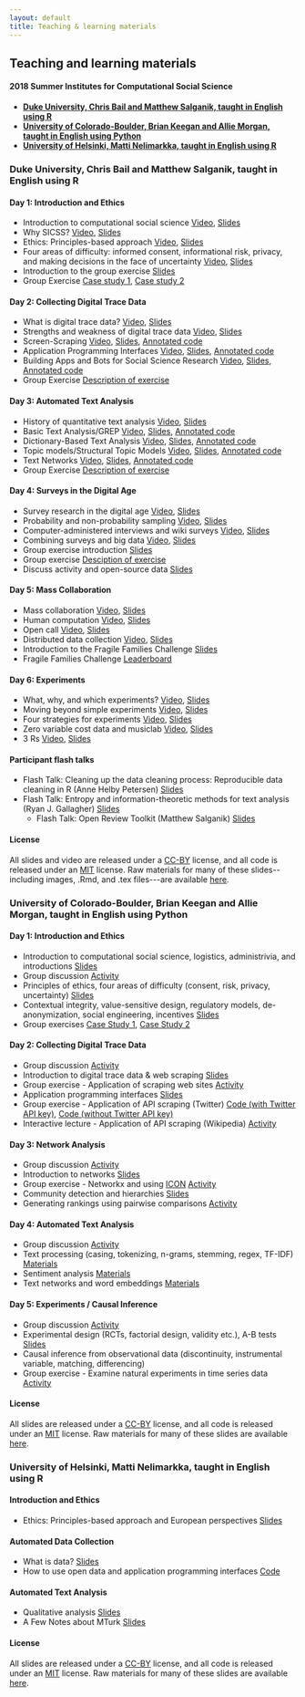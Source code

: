 ```yaml
---
layout: default
title: Teaching & learning materials
---
```


## Teaching and learning materials
#### 2018 Summer Institutes for Computational Social Science

- **[Duke University, Chris Bail and Matthew Salganik, taught in English using R](#duke-university-chris-bail-and-matthew-salganik-taught-in-english-using-r)**
- **[University of Colorado-Boulder, Brian Keegan and Allie Morgan, taught in English using Python](#university-of-colorado-boulder-brian-keegan-and-allie-morgan-taught-in-english-using-python)**
- **[University of Helsinki, Matti Nelimarkka, taught in English using R](#university-of-helsinki-matti-nelimarkka-taught-in-english-using-r)**

### Duke University, Chris Bail and Matthew Salganik, taught in English using R

#### Day 1: Introduction and Ethics

- Introduction to computational social science [Video](https://youtu.be/9flaMjO-r24), [Slides](https://github.com/compsocialscience/summer-institute/blob/master/2018/materials/day1-intro-ethics/02-intro-computational-social-science.pdf)
- Why SICSS? [Video](https://youtu.be/jrFUmG_U-_s), [Slides](https://compsocialscience.github.io/summer-institute/2018/materials/day1-intro-ethics/bail_why_sicss/Why_SICSS.html)
- Ethics: Principles-based approach [Video](https://youtu.be/ss_cqTK8Brw), [Slides](https://github.com/compsocialscience/summer-institute/blob/master/2018/materials/day1-intro-ethics/03-ethics.pdf)
- Four areas of difficulty: informed consent, informational risk, privacy, and making decisions in the face of uncertainty [Video](https://youtu.be/yxVJXzVMCMs), [Slides](https://github.com/compsocialscience/summer-institute/blob/master/2018/materials/day1-intro-ethics/04-areas-of-difficulty.pdf)
- Introduction to the group exercise [Slides](https://github.com/compsocialscience/summer-institute/blob/master/2018/materials/day1-intro-ethics/05-intro-group-exercise.pdf)
- Group Exercise [Case study 1](https://github.com/compsocialscience/summer-institute/blob/master/2018/materials/day1-intro-ethics/ethics_activity.pdf), [Case study 2](https://bdes.datasociety.net/wp-content/uploads/2016/10/Patreon-Case-Study.pdf)

#### Day 2: Collecting Digital Trace Data

- What is digital trace data? [Video](https://youtu.be/Fql2FqZxL74), [Slides](https://compsocialscience.github.io/summer-institute/2018/materials/day2-digital-trace-data/what-is-digital-trace-data/SICSS_What_is_Digital_Trace.html)
- Strengths and weakness of digital trace data [Video](https://youtu.be/JhJYa_Rc_aI), [Slides](https://compsocialscience.github.io/summer-institute/2018/materials/day2-digital-trace-data/strengths-weaknesses/Rpres/SICSS_strengths_weaknesses.html)
- Screen-Scraping [Video](https://youtu.be/NbZUm3eYZ9I), [Slides](https://compsocialscience.github.io/summer-institute/2018/materials/day2-digital-trace-data/screenscraping/Rpres/SICSS_Screenscraping.html), [Annotated code](https://compsocialscience.github.io/summer-institute/2018/materials/day2-digital-trace-data/screenscraping/rmarkdown/SICSS_Screenscraping_in_R.html)
- Application Programming Interfaces [Video](https://youtu.be/PMa4ZEPCKzM), [Slides](https://compsocialscience.github.io/summer-institute/2018/materials/day2-digital-trace-data/apis/Rpres/SICSS_APIs.html), [Annotated code](https://compsocialscience.github.io/summer-institute/2018/materials/day2-digital-trace-data/apis/rmarkdown/SICSS_APIs_markdown.html)
- Building Apps and Bots for Social Science Research [Video](https://youtu.be/3OBhAyoUCB8), [Slides](https://compsocialscience.github.io/summer-institute/2018/materials/day2-digital-trace-data/building-apps-bots/Rpres/SICSS_Building%20Apps_Rpres.html), [Annotated code](https://compsocialscience.github.io/summer-institute/2018/materials/day2-digital-trace-data/building-apps-bots/rmarkdown/Building%20Apps%20and%20Bots%20for%20Social%20Science%20Research.nb.html)
- Group Exercise [Description of exercise](https://compsocialscience.github.io/summer-institute/2018/materials/day2-digital-trace-data/SICSS_Group_Exercise_Day_2.html)

#### Day 3: Automated Text Analysis

- History of quantitative text analysis [Video](https://youtu.be/-FV5NF5E5ws), [Slides](https://compsocialscience.github.io/summer-institute/2018/materials/day3-text-analysis/history-text-analysis/SICSS_History_of_Quantitative_Text_Analysis.html)
- Basic Text Analysis/GREP [Video](https://youtu.be/jRPvFNiUJ1M), [Slides](https://compsocialscience.github.io/summer-institute/2018/materials/day3-text-analysis/basic-text-analysis/Rpres/SICSS_Basic_Text_Analysis_Slides.html), [Annotated code](https://compsocialscience.github.io/summer-institute/2018/materials/day3-text-analysis/basic-text-analysis/rmarkdown/Basic_Text_Analysis_in_R.html)
- Dictionary-Based Text Analysis [Video](https://youtu.be/id67LllboE8), [Slides](https://compsocialscience.github.io/summer-institute/2018/materials/day3-text-analysis/dictionary-methods/Rpres/SICSS_Dictionary_Based_Analysis_Slides.html), [Annotated code](https://compsocialscience.github.io/summer-institute/2018/materials/day3-text-analysis/dictionary-methods/rmarkdown/SICSS_Dictionary-Based_Text_Analysis.html)
- Topic models/Structural Topic Models [Video](https://youtu.be/k-zkxdxyjTk), [Slides](https://compsocialscience.github.io/summer-institute/2018/materials/day3-text-analysis/topic-modeling/Rpres/SICSS_Topic_Modeling.html), [Annotated code](https://compsocialscience.github.io/summer-institute/2018/materials/day3-text-analysis/topic-modeling/rmarkdown/SICSS_Topic_Modeling.html)
- Text Networks [Video](https://youtu.be/lUVTUOs8RTo), [Slides](https://compsocialscience.github.io/summer-institute/2018/materials/day3-text-analysis/text-networks/Rpres/SICSS_Text_Networks.html), [Annotated code](https://compsocialscience.github.io/summer-institute/2018/materials/day3-text-analysis/text-networks/rmarkdown/SICSS_Text_Networks.html)
- Group Exercise [Description of exercise](https://compsocialscience.github.io/summer-institute/2018/materials/day3-text-analysis/SICSS_Group_Exercise_Day_3.html)

#### Day 4: Surveys in the Digital Age

- Survey research in the digital age [Video](https://youtu.be/LtmP8xrEsZw), [Slides](https://github.com/compsocialscience/summer-institute/blob/master/2018/materials/day4-surveys/01-survey-research-digital-age.pdf)
- Probability and non-probability sampling [Video](https://youtu.be/591C1KitTc8), [Slides](https://github.com/compsocialscience/summer-institute/blob/master/2018/materials/day4-surveys/02-nonprobability-sampling.pdf)
- Computer-administered interviews and wiki surveys [Video](https://youtu.be/JwxhLx1xvsQ), [Slides](https://github.com/compsocialscience/summer-institute/blob/master/2018/materials/day4-surveys/03-computer-administered-interviews.pdf)
- Combining surveys and big data [Video](https://youtu.be/D-dPpZK7nic), [Slides](https://github.com/compsocialscience/summer-institute/blob/master/2018/materials/day4-surveys/04-combining-surveys-and-big-data.pdf)
- Group exercise introduction [Slides](https://github.com/compsocialscience/summer-institute/blob/master/2018/materials/day4-surveys/05-intro-to-activity.pdf)
- Group exercise [Desciption of exercise](https://github.com/compsocialscience/summer-institute/blob/master/2018/materials/day4-surveys/SICSS_survey_activity_2018.pdf)
- Discuss activity and open-source data [Slides](https://github.com/compsocialscience/summer-institute/blob/master/2018/materials/day4-surveys/06-intro-to-open-sourcing-data.pdf)

#### Day 5: Mass Collaboration

- Mass collaboration [Video](https://youtu.be/ZowzAh4G7Xg), [Slides](https://github.com/compsocialscience/summer-institute/blob/master/2018/materials/day5-mass-collaboration/01-mass-collaboration.pdf)
- Human computation [Video](https://youtu.be/Nj6eFcn2DsA), [Slides](https://github.com/compsocialscience/summer-institute/blob/master/2018/materials/day5-mass-collaboration/02-human-computation.pdf)
- Open call [Video](https://youtu.be/f_zNrsBF3VY), [Slides](https://github.com/compsocialscience/summer-institute/blob/master/2018/materials/day5-mass-collaboration/03-open-call.pdf)
- Distributed data collection [Video](https://youtu.be/KDEJetDES24), [Slides](https://github.com/compsocialscience/summer-institute/blob/master/2018/materials/day5-mass-collaboration/04-distributed-data-collection.pdf)
- Introduction to the Fragile Families Challenge [Slides](https://github.com/compsocialscience/summer-institute/blob/master/2018/materials/day5-mass-collaboration/05-ffchallenge_getting_started.pdf)
- Fragile Families Challenge [Leaderboard](https://codalab.fragilefamilieschallenge.org/competitions/23)

#### Day 6: Experiments

- What, why, and which experiments? [Video](https://youtu.be/GkG9q84ebcc), [Slides](https://github.com/compsocialscience/summer-institute/blob/master/2018/materials/day6-experiments/01-what-why-which-experiments.pdf)
- Moving beyond simple experiments [Video](https://youtu.be/IF5mGr_L2YE), [Slides](https://github.com/compsocialscience/summer-institute/blob/master/2018/materials/day6-experiments/02-moving-beyond-simple-experiments.pdf)
- Four strategies for experiments [Video](https://youtu.be/geMvC0ErYFY), [Slides](https://github.com/compsocialscience/summer-institute/blob/master/2018/materials/day6-experiments/03-making-it-happen.pdf)
- Zero variable cost data and musiclab [Video](https://youtu.be/upr-QvJG9VY), [Slides](https://github.com/compsocialscience/summer-institute/blob/master/2018/materials/day6-experiments/04-zero-variable-cost.pdf)
- 3 Rs [Video](https://youtu.be/RZVbNgHejLU), [Slides](https://github.com/compsocialscience/summer-institute/blob/master/2018/materials/day6-experiments/05-three-rs.pdf)

#### Participant flash talks

- Flash Talk: Cleaning up the data cleaning process: Reproducible data cleaning in R (Anne Helby Petersen) [Slides](https://github.com/compsocialscience/summer-institute/tree/master/2018/materials/flash-talks/annehelbypetersen_datamaid_slides.pdf)
- Flash Talk: Entropy and information-theoretic methods for text analysis (Ryan J. Gallagher) [Slides](https://github.com/compsocialscience/summer-institute/tree/master/2018/materials/flash-talks/2018-SICSS-InfoTheoryTextAnalysis-Gallagher.pdf)
  - Flash Talk: Open Review Toolkit (Matthew Salganik) [Slides](https://github.com/compsocialscience/summer-institute/tree/master/2018/materials/flash-talks/open_review_toolkit_flashtalk_sicss.pdf)

#### License

All slides and video are released under a <a href="https://creativecommons.org/licenses/by/4.0/">CC-BY</a> license, and all code is released under an <a href="https://en.wikipedia.org/wiki/MIT_License">MIT</a> license.  Raw materials for many of these slides--including images, .Rmd, and .tex files---are available [here](https://github.com/compsocialscience/summer-institute/tree/master/2018/materials).

### University of Colorado-Boulder, Brian Keegan and Allie Morgan, taught in English using Python

#### Day 1: Introduction and Ethics

- Introduction to computational social science, logistics, administrivia, and introductions [Slides](https://github.com/compsocialscience/summer-institute/blob/master/2018/materials/boulder/day1-intro-ethics/Day%201%20-%20Introduction.pdf)
- Group discussion [Activity](https://github.com/compsocialscience/summer-institute/blob/master/2018/materials/boulder/day1-intro-ethics/Round%20Robin.pdf)
- Principles of ethics, four areas of difficulty (consent, risk, privacy, uncertainty) [Slides](https://github.com/compsocialscience/summer-institute/blob/master/2018/materials/boulder/day1-intro-ethics/Day%201%20-%20Lecture%201%20-%20Principles.pdf)
- Contextual integrity, value-sensitive design, regulatory models, de-anonymization, social engineering, incentives [Slides](https://github.com/compsocialscience/summer-institute/blob/master/2018/materials/boulder/day1-intro-ethics/Day%201%20-%20Lecture%202%20-%20Triangulating.pdf)
- Group exercises [Case Study 1](https://github.com/compsocialscience/summer-institute/blob/master/2018/materials/boulder/day1-intro-ethics/Patreon-Case-Study.pdf), [Case Study 2](https://github.com/compsocialscience/summer-institute/blob/master/2018/materials/boulder/day1-intro-ethics/It-Gets-Better-Project-Case-Study.pdf)

#### Day 2: Collecting Digital Trace Data

- Group discussion [Activity](https://github.com/compsocialscience/summer-institute/blob/master/2018/materials/boulder/day2-digital-trace-data/Round%20Robin.pdf)
- Introduction to digital trace data & web scraping [Slides](https://github.com/compsocialscience/summer-institute/blob/master/2018/materials/boulder/day2-digital-trace-data/Day%202%20-%20Lecture%201%20-%20Web%20Scraping.pdf)
- Group exercise - Application of scraping web sites [Activity](https://github.com/compsocialscience/summer-institute/blob/master/2018/materials/boulder/day2-digital-trace-data/Day%202%20-%20Case%20Study%20-%20Web%20Scraping.ipynb)
- Application programming interfaces [Slides](https://github.com/compsocialscience/summer-institute/blob/master/2018/materials/boulder/day2-digital-trace-data/Application%20Programming%20Interfaces.pdf)
- Group exercise - Application of API scraping (Twitter) [Code (with Twitter API key)](https://github.com/compsocialscience/summer-institute/blob/master/2018/materials/boulder/day2-digital-trace-data/BoulderSICSS.ipynb), [Code (without Twitter API key)](https://github.com/compsocialscience/summer-institute/blob/master/2018/materials/boulder/day2-digital-trace-data/BoulderSICSS-NoAuth.ipynb)
- Interactive lecture - Application of API scraping (Wikipedia) [Activity](https://github.com/compsocialscience/summer-institute/blob/master/2018/materials/boulder/day2-digital-trace-data/Day%202%20-%20Wikipedia%20Scraping.ipynb)

#### Day 3: Network Analysis

- Group discussion [Activity](https://github.com/compsocialscience/summer-institute/blob/master/2018/materials/boulder/day3-networks/Round%20Robin.pdf)
- Introduction to networks [Slides](https://github.com/compsocialscience/summer-institute/blob/master/2018/materials/boulder/day3-networks/Clauset_2018_SICSS_IntroductionToNetworks.pdf)
- Group exercise - Networkx and using [ICON](https://icon.colorado.edu/) [Activity](https://github.com/compsocialscience/summer-institute/blob/master/2018/materials/boulder/day3-networks/Day%203%20-%20Case%20Study%20-%20Networkx.ipynb)
- Community detection and hierarchies [Slides](https://github.com/compsocialscience/summer-institute/blob/master/2018/materials/boulder/day3-networks/CommunityDetection_and_Ranking_Larremore_SICSS_2018.pdf)
- Generating rankings using pairwise comparisons [Activity](https://github.com/compsocialscience/summer-institute/blob/master/2018/materials/boulder/day3-networks/sicss2018.ipynb)

#### Day 4: Automated Text Analysis

- Group discussion [Activity](https://github.com/compsocialscience/summer-institute/blob/master/2018/materials/boulder/day4-text-analysis/Round%20Robin.pdf)
- Text processing (casing, tokenizing, n-grams, stemming, regex, TF-IDF) [Materials](https://github.com/compsocialscience/summer-institute/blob/master/2018/materials/boulder/day4-text-analysis/Day%204%2C%20Lecture%201%20-%20Text%20processing.ipynb)
- Sentiment analysis [Materials](https://github.com/compsocialscience/summer-institute/blob/master/2018/materials/boulder/day4-text-analysis/Day%204%2C%20Lecture%202%20-%20Sentiment%20analysis.ipynb)
- Text networks and word embeddings [Materials](https://github.com/compsocialscience/summer-institute/blob/master/2018/materials/boulder/day4-text-analysis/Day%204%2C%20Lecture%203%20-%20Text%20networks%20and%20word%20embeddings.ipynb)

#### Day 5: Experiments / Causal Inference

- Group discussion [Activity](https://github.com/compsocialscience/summer-institute/blob/master/2018/materials/boulder/day5-causal-inference/Round%20Robin.pdf)
- Experimental design (RCTs, factorial design, validity etc.), A-B tests [Slides](https://github.com/compsocialscience/summer-institute/blob/master/2018/materials/boulder/day5-causal-inference/Day%205%20-%20Lecture%201%20-%20Digital%20experiments.pdf)
- Causal inference from observational data (discontinuity, instrumental variable, matching, differencing)
- Group exercise - Examine natural experiments in time series data [Activity](https://github.com/compsocialscience/summer-institute/blob/master/2018/materials/boulder/day5-causal-inference/Day%205%20-%20Case%20Study.ipynb)

#### License

All slides are released under a <a href="https://creativecommons.org/licenses/by/4.0/">CC-BY</a> license, and all code is released under an <a href="https://en.wikipedia.org/wiki/MIT_License">MIT</a> license. Raw materials for many of these slides are available [here](https://github.com/compsocialscience/summer-institute/tree/master/2018/materials/boulder).

### University of Helsinki, Matti Nelimarkka, taught in English using R

#### Introduction and Ethics

- Ethics: Principles-based approach and European perspectives [Slides](https://github.com/compsocialscience/summer-institute/blob/master/2018/helsinki/slides/ethics.pptx)

#### Automated Data Collection
- What is data? [Slides](https://github.com/compsocialscience/summer-institute/blob/master/2018/helsinki/slides/digitaltracedata.pptx)
- How to use open data and application programming interfaces [Code](https://github.com/compsocialscience/summer-institute/blob/master/2018/helsinki/slides/Using_open_data.ipynb)

#### Automated Text Analysis 
- Qualitative analysis [Slides](https://github.com/compsocialscience/summer-institute/blob/master/2018/helsinki/slides/qualitativeanalysis.pptx)
- A Few Notes about MTurk [Slides](https://github.com/compsocialscience/summer-institute/blob/master/2018/helsinki/slides/mturkcomments.pptx)

#### License

All slides are released under a <a href="https://creativecommons.org/licenses/by/4.0/">CC-BY</a> license, and all code is released under an <a href="https://en.wikipedia.org/wiki/MIT_License">MIT</a> license. Raw materials for many of these slides are available [here](https://github.com/compsocialscience/summer-institute/tree/master/2018/materials/helsinki).
